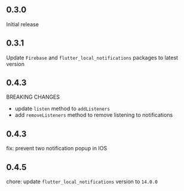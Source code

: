 ## 0.3.0

Initial release

## 0.3.1

Update `Firebase` and `flutter_local_notifications` packages to latest version

## 0.4.3

BREAKING CHANGES

- update `listen` method to `addListeners`
- add `removeListeners` method to remove listening to notifications

## 0.4.3

fix: prevent two notification popup in IOS

## 0.4.5

chore: update `flutter_local_notifications` version to `14.0.0`
